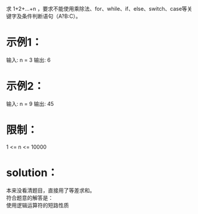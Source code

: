 求 1+2+...+n ，要求不能使用乘除法、for、while、if、else、switch、case等关键字及条件判断语句（A?B:C）。

# 示例1：
输入: n = 3
输出: 6

# 示例2：
输入: n = 9
输出: 45

# 限制：
1 <= n <= 10000


# solution：
本来没看清题目，直接用了等差求和。  
符合题意的解答是：  
使用逻辑运算符的短路性质